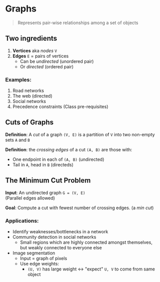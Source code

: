 # Graphs
> Represents pair-wise relationships among a set of objects

## Two ingredients
1. **Vertices** aka *nodes* `V`
2. **Edges** `E` = pairs of vertices  
    - Can be *undirected* (unordered pair)
    - Or *directed* (ordered pair)

### Examples:
1. Road networks
2. The web (directed)
3. Social networks
4. Precedence constraints (Class pre-requisites)

## Cuts of Graphs
**Definition**: A *cut* of a graph `(V, E)` is a partition of `V` into two non-empty sets `A` and `B`

**Definition**: the *crossing edges* of a cut `(A, B)` are those with:  
- One endpoint in each of `(A, B)` (undirected)
- Tail in `A`, head in `B` (directeds)

## The Minimum Cut Problem
**Input**: An undirected graph `G = (V, E)`  
(Parallel edges allowed)  

**Goal**: Compute a cut with fewest number of crossing edges. (a *min cut*)

### Applications:
- Identify weaknesses/bottlenecks in a network
- Community detection in social networks  
  - Small regions which are highly connected amongst themselves,  
    but weakly connected to everyone else
- Image segmentation  
  - Input = graph of pixels
  - Use edge weights:   
    - `(U, V)` has large weight ↔ "expect" `U, V` to come from same object
